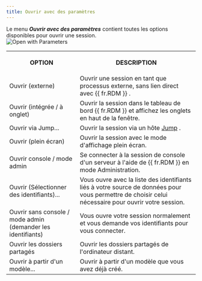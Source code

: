 ```yaml
---
title: Ouvrir avec des paramètres
---
```

Le menu ***Ouvrir avec des paramètres*** contient toutes les options disponibles pour ouvrir une session.  
![Open with Parameters](/img/fr/rdm/windows/clip10056.png) 

<table>
	<tr>
		<th>

OPTION 
		</th>
		<th>
DESCRIPTION 
		</th>
	</tr>
	<tr>
		<td>
Ouvrir (externe) 
		</td>
		<td>
Ouvrir une session en tant que processus externe, sans lien direct avec {{ fr.RDM }} . 
		</td>
	</tr>
	<tr>
		<td>
Ouvrir (intégrée / à onglet) 
		</td>
		<td>
Ouvrir la session dans le tableau de bord {{ fr.RDM }} et affichez les onglets en haut de la fenêtre. 
		</td>
	</tr>
	<tr>
		<td>
Ouvrir via Jump... 
		</td>
		<td>
Ouvrir la session via un hôte [Jump](/fr/rdm/windows/overview/the-devolutions-platform/rdm-jump/) . 
		</td>
	</tr>
	<tr>
		<td>
Ouvrir (plein écran) 
		</td>
		<td>
Ouvrir la session avec le mode d&apos;affichage plein écran. 
		</td>
	</tr>
	<tr>
		<td>
Ouvrir console / mode admin 
		</td>
		<td>
Se connecter à la session de console d&apos;un serveur à l&apos;aide de {{ fr.RDM }} en mode Administration. 
		</td>
	</tr>
	<tr>
		<td>
Ouvrir (Sélectionner des identifiants)... 
		</td>
		<td>
Vous ouvre avec la liste des identifiants liés à votre source de données pour vous permettre de choisir celui nécessaire pour ouvrir votre session. 
		</td>
	</tr>
	<tr>
		<td>
Ouvrir sans console / mode admin (demander les identifiants) 
		</td>
		<td>
Vous ouvre votre session normalement et vous demande vos identifiants pour vous connecter. 
		</td>
	</tr>
	<tr>
		<td>
Ouvrir les dossiers partagés 
		</td>
		<td>
Ouvrir les dossiers partagés de l&apos;ordinateur distant. 
		</td>
	</tr>
	<tr>
		<td>
Ouvrir à partir d&apos;un modèle... 
		</td>
		<td>
Ouvrir à partir d&apos;un modèle que vous avez déjà créé. 
		</td>
	</tr>
</table>


